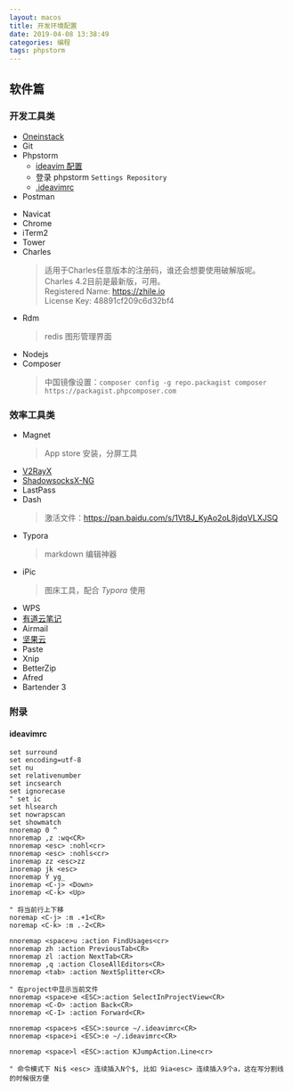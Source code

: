 ```yaml
---
layout: macos
title: 开发环境配置
date: 2019-04-08 13:38:49
categories: 编程
tags: phpstorm
---
```


## 软件篇
### 开发工具类
- [Oneinstack](https://oneinstack.com/)
- Git
- Phpstorm
    - [ideavim 配置](https://github.com/839891627/phpstorm-config)
    - 登录 phpstorm `Settings Repository`
    - [.ideavimrc](#ideavimrc)
- Postman
<!--more-->   
- Navicat
- Chrome
- iTerm2
- Tower
- Charles
    > 适用于Charles任意版本的注册码，谁还会想要使用破解版呢。  
    Charles 4.2目前是最新版，可用。  
    Registered Name: 	https://zhile.io   
    License Key: 		48891cf209c6d32bf4  
- Rdm
    > redis 图形管理界面
- Nodejs    
- Composer
    > 中国镜像设置：`composer config -g repo.packagist composer https://packagist.phpcomposer.com`
   
   
### 效率工具类
- Magnet
    > App store 安装，分屏工具
- [V2RayX](https://github.com/Cenmrev/V2RayX/releases)    
- [ShadowsocksX-NG](https://github.com/shadowsocks/ShadowsocksX-NG/releases) 
- LastPass
- Dash
    > 激活文件：https://pan.baidu.com/s/1Vt8J_KyAo2oL8jdqVLXJSQ
- Typora
    > markdown 编辑神器
- iPic
    > 图床工具，配合 *Typora* 使用    
- WPS
- [有道云笔记](https://note.youdao.com/web/)
- Airmail
- [坚果云](https://www.jianguoyun.com/)
- Paste
- Xnip
- BetterZip
- Afred
- Bartender 3 


### 附录
#### ideavimrc
```shell
set surround
set encoding=utf-8
set nu
set relativenumber
set incsearch
set ignorecase
" set ic
set hlsearch
set nowrapscan
set showmatch
nnoremap 0 ^
nnoremap ,z :wq<CR>
nnoremap <esc> :nohl<cr>
nnoremap <esc> :nohls<cr>
inoremap zz <esc>zz
inoremap jk <esc>
nnoremap Y yg_
inoremap <C-j> <Down>
inoremap <C-k> <Up>

" 将当前行上下移
noremap <C-j> :m .+1<CR>
noremap <C-k> :m .-2<CR>

nnoremap <space>u :action FindUsages<cr>
nnoremap zh :action PreviousTab<CR>
nnoremap zl :action NextTab<CR>
nnoremap ,q :action CloseAllEditors<CR>
nnoremap <tab> :action NextSplitter<CR>

" 在project中显示当前文件
nnoremap <space>e <ESC>:action SelectInProjectView<CR>
nnoremap <C-O> :action Back<CR>
nnoremap <C-I> :action Forward<CR>

nnoremap <space>s <ESC>:source ~/.ideavimrc<CR>
nnoremap <space>i <ESC>:e ~/.ideavimrc<CR>

nnoremap <space>l <ESC>:action KJumpAction.Line<cr>

" 命令模式下 Ni$ <esc> 连续插入N个$, 比如 9ia<esc> 连续插入9个a，这在写分割线的时候很方便
```
